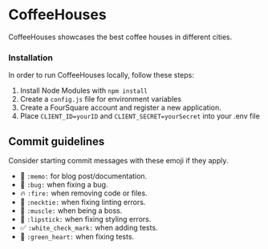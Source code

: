 # CoffeeHouses
CoffeeHouses showcases the best coffee houses in different cities.

### Installation
In order to run CoffeeHouses locally, follow these steps:

1. Install Node Modules with `npm install`
2. Create a `config.js` file for environment variables
3. Create a FourSquare account and register a new application.
4. Place `CLIENT_ID=yourID` and `CLIENT_SECRET=yourSecret` into your .env file

## Commit guidelines

Consider starting commit messages with these emoji if they apply.

- :memo: `:memo:` for blog post/documentation.
- :bug: `:bug:` when fixing a bug.
- :fire: `:fire:` when removing code or files.
- :necktie: `:necktie:` when fixing linting errors.
- :muscle: `:muscle:` when being a boss.
- :lipstick: `:lipstick:` when fixing styling errors.
- :white_check_mark: `:white_check_mark:` when adding tests.
- :green_heart: `:green_heart:` when fixing tests.
